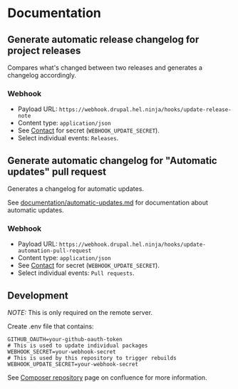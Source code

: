 # Documentation

## Generate automatic release changelog for project releases

Compares what's changed between two releases and generates a changelog accordingly.

### Webhook

- Payload URL: `https://webhook.drupal.hel.ninja/hooks/update-release-note`
- Content type: `application/json`
- See [Contact](#contact) for secret (`WEBHOOK_UPDATE_SECRET`).
- Select individual events: `Releases`.


## Generate automatic changelog for "Automatic updates" pull request

Generates a changelog for automatic updates.

See [documentation/automatic-updates.md](https://github.com/City-of-Helsinki/drupal-helfi-platform/blob/main/documentation/automatic-updates.md) for documentation about automatic updates.

### Webhook

- Payload URL: `https://webhook.drupal.hel.ninja/hooks/update-automation-pull-request`
- Content type: `application/json`
- See [Contact](#contact) for secret (`WEBHOOK_UPDATE_SECRET`).
- Select individual events: `Pull requests`.

## Development

*NOTE:* This is only required on the remote server.

Create .env file that contains:

```
GITHUB_OAUTH=your-github-oauth-token
# This is used to update individual packages
WEBHOOK_SECRET=your-webhook-secret
# This is used by this repository to trigger rebuilds
WEBHOOK_UPDATE_SECRET=your-webhook-secret
```
See [Composer repository](https://helsinkisolutionoffice.atlassian.net/wiki/spaces/HEL/pages/6501891919/Composer+repository) page on confluence for more information.

